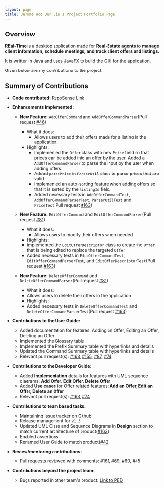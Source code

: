 ```yaml
---
layout: page
title: Jerome Hoo Jun Jie's Project Portfolio Page
---
```


## Overview

**REal-Time** is a desktop application made for **Real-Estate agents** to **manage client information,
schedule meetings, and track client offers and listings.**

It is written in Java and uses JavaFX to build the GUI for the application.

Given below are my contributions to the project.

## Summary of Contributions

* **Code contributed:** [RepoSense Link](https://nus-cs2103-ay2223s1.github.io/tp-dashboard/?search=jeromehjj&breakdown=true&sort=groupTitle&sortWithin=title&since=2022-09-16&timeframe=commit&mergegroup=&groupSelect=groupByRepos&checkedFileTypes=docs~functional-code~test-code~other)


* **Enhancements implemented:**
  * **New Feature:** `AddOfferCommand` and `AddOfferCommandParser`(Pull request [#46](https://github.com/AY2223S1-CS2103T-W15-2/tp/pull/46))
    * What it does:
      * Allows users to add their offers made for a listing in the application.
    * Highlights:
      * Implemented the `Offer` class with new `Price` field so that prices can be added into an offer by
      the user. Added a `AddOfferCommandParser` to parse the input by the user when adding offers.
      * Added `parsePrice` in `ParserUtil` class to parse prices that are valid
      * Implemented an auto-sorting feature when adding offers so that it is sorted by the `listingId` field.
      * Added necessary tests in `AddOfferCommandTest`, `AddOfferCommandParserTest`, `ParserUtilTest` and `PriceTest`(Pull request [#163](https://github.com/AY2223S1-CS2103T-W15-2/tp/pull/163))

  * **New Feature:** `EditOfferCommand` and `EditOfferCommandParser`(Pull request [#81](https://github.com/AY2223S1-CS2103T-W15-2/tp/pull/81))
    * What it does:
      * Allows users to modify their offers when needed
    * Highlights:
    * Implemented the `EditOfferDescriptor` class to create the `Offer` that is being edited to replace the targeted `Offer`
    * Added necessary tests in `EditOfferCommandTest`, `EditOfferCommandParserTest`, and `EditOfferDescriptorTest`(Pull request [#163](https://github.com/AY2223S1-CS2103T-W15-2/tp/pull/163))

  * **New Feature:** `DeleteOfferCommand` and `DeleteOfferCommandParser`(Pull request [#81](https://github.com/AY2223S1-CS2103T-W15-2/tp/pull/81))
    * What it does:
    * Allows users to delete their offers in the application
    * Highlights:
    * Added necessary tests in `DeleteOfferCommandTest` and `DeleteOfferCommandParserTest`(Pull request [#163](https://github.com/AY2223S1-CS2103T-W15-2/tp/pull/163))


* **Contributions to the User Guide:**
  * Added documentation for features: Adding an Offer, Editing an Offer, Deleting an Offer
  * Implemented the Glossary table
  * Implemented the Prefix Summary table with hyperlinks and details
  * Updated the Command Summary table with hyperlinks and details
  * Relevant pull request(s): [#163](https://github.com/AY2223S1-CS2103T-W15-2/tp/pull/163),
  [#155](https://github.com/AY2223S1-CS2103T-W15-2/tp/pull/155),
  [#87](https://github.com/AY2223S1-CS2103T-W15-2/tp/pull/87),
  [#74](https://github.com/AY2223S1-CS2103T-W15-2/tp/pull/74)



* **Contributions to the Developer Guide:**
    * Added **Implementation** details for features with UML sequence diagrams: **Add Offer, Edit Offer, Delete Offer**
    * Added **Use cases** for Offer related features: **Add an Offer, Edit an Offer, Delete an Offer**
    * Relevant pull request(s): [#163](https://github.com/AY2223S1-CS2103T-W15-2/tp/pull/163),
    [#74](https://github.com/AY2223S1-CS2103T-W15-2/tp/pull/74)


* **Contributions to team based tasks:**
  * Maintaining issue tracker on Github
  * Release management for `v1.3`
  * Updated UML Class and Sequence Diagrams in **Design** section to match current architecture of product([#163](https://github.com/AY2223S1-CS2103T-W15-2/tp/pull/163))
  * Enabled assertions
  * Renamed User Guide to match product([#42](https://github.com/AY2223S1-CS2103T-W15-2/tp/pull/42))


* **Review/mentoring contributions:**
  * Pull requests reviewed with comments: [#161](https://github.com/AY2223S1-CS2103T-W15-2/tp/pull/161),
  [#69](https://github.com/AY2223S1-CS2103T-W15-2/tp/pull/69),
  [#60](https://github.com/AY2223S1-CS2103T-W15-2/tp/pull/60),
  [#45](https://github.com/AY2223S1-CS2103T-W15-2/tp/pull/45)


* **Contributions beyond the project team:**
  * Bugs reported in other team's product: [Link to PED](https://github.com/jeromehjj/ped/issues)
